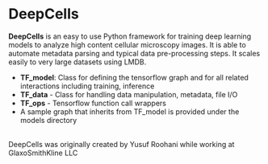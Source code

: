 <h1>DeepCells</h1>

<b>DeepCells</b> is an easy to use Python framework for training deep learning models to analyze high content cellular microscopy images. It is able to automate metadata parsing and typical data pre-processing steps. It scales easily to very large datasets using LMDB.
<br>

- <b>TF_model</b>: Class for defining the tensorflow graph and for all related interactions including training, inference
- <b>TF_data</b> - Class for handling data manipulation, metadata, file I/O 
- <b>TF_ops</b> - Tensorflow function call wrappers
- A sample graph that inherits from TF_model is provided under the models directory

<br>
DeepCells was originally created by Yusuf Roohani while working at GlaxoSmithKline LLC


